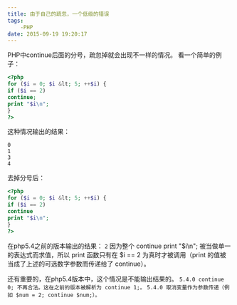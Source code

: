 ```yaml
---
title: 由于自己的疏忽，一个低级的错误
tags: 
    -PHP
date: 2015-09-19 19:20:17
---
```


PHP中continue后面的分号，疏忽掉就会出现不一样的情况。
看一个简单的例子：
```php
<?php
for ($i = 0; $i &lt; 5; ++$i) {
if ($i == 2)
continue;
print "$i\n";
}
?>
```

这种情况输出的结果：
```
0
1
3
4
```

去掉分号后：
```php
<?php
for ($i = 0; $i &lt; 5; ++$i) {
if ($i == 2)
continue
print "$i\n";
}
?>
```
在php5.4之前的版本输出的结果：
```2```
因为整个 continue print "$i\n"; 被当做单一的表达式而求值，所以 print 函数只有在 $i == 2 为真时才被调用（print 的值被当成了上述的可选数字参数而传递给了 continue）。

还有重要的，在php5.4版本中，这个情况是不能输出结果的。
`5.4.0 continue 0; 不再合法。这在之前的版本被解析为 continue 1;。`
`5.4.0 取消变量作为参数传递（例如 $num = 2; continue $num;）。`
